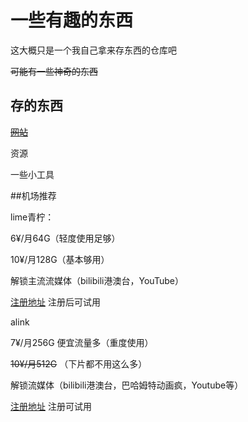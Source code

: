 # 一些有趣的东西
这大概只是一个我自己拿来存东西的仓库吧

~~可能有一些神奇的东西~~

## 存的东西
[~~网站~~](https://github.com/huangcy208/somethingfun/blob/main/por-site "诶嘿")

资源

一些小工具

##机场推荐

lime青柠：

6¥/月64G（轻度使用足够）

10¥/月128G（基本够用）

解锁主流流媒体（bilibili港澳台，YouTube）

[注册地址](https://www.lime345.buzz/#/register?code=Zf5K2GS9)
注册后可试用

alink

7¥/月256G 便宜流量多（重度使用）

~~10¥/月512G~~ （下片都不用这么多）

解锁流媒体（bilibili港澳台，巴哈姆特动画疯，Youtube等）

[注册地址](https://ypso.cc/#/register?code=Nxa5V550)
注册可试用
